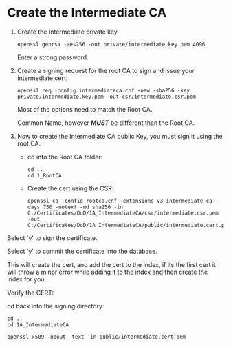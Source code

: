 # Create the Intermediate CA

1. Create the Intermediate private key

       openssl genrsa -aes256 -out private/intermediate.key.pem 4096

    Enter a strong password.

2. Create a signing request for the root CA to sign and issue your intermediate cert:

       openssl req -config intermediateca.cnf -new -sha256 -key private/intermediate.key.pem -out csr/intermediate.csr.pem

    Most of the options need to match the Root CA.

    Common Name, however ***MUST*** be different than the Root CA.

3. Now to create the Intermediate CA public Key, you must sign it using the root CA.

   * cd into the Root CA folder:

         cd ..
         cd 1_RootCA

   * Create the cert using the CSR:

         openssl ca -config rootca.cnf -extensions v3_intermediate_ca -days 730 -notext -md sha256 -in C:/Certificates/DoD/1A_IntermediateCA/csr/intermediate.csr.pem -out C:/Certificates/DoD/1A_IntermediateCA/public/intermediate.cert.pem

Select 'y' to sign the certificate.

Select 'y' to commit the certificate into the database.

This will create the cert, and add the cert to the index, if its the first cert it will throw a minor error while adding it to the index and then create the index for you.

Verify the CERT:

cd back into the signing directory:

    cd ..
    cd 1A_IntermediateCA

    openssl x509 -noout -text -in public/intermediate.cert.pem